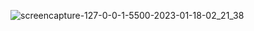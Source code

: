 ![screencapture-127-0-0-1-5500-2023-01-18-02_21_38](https://user-images.githubusercontent.com/121231314/213009773-613ec831-7cda-4371-b5d8-cf6a0839a396.png)
